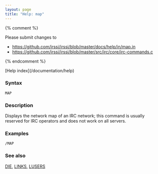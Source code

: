```yaml
---
layout: page
title: "Help: map"
---
```


{% comment %}

Please submit changes to
- https://github.com/irssi/irssi/blob/master/docs/help/in/map.in
- https://github.com/irssi/irssi/blob/master/src/irc/core/irc-commands.c


{% endcomment %}
<nav markdown="1">
[Help index](/documentation/help)
</nav>

### Syntax ###

<div class="highlight irssisyntax"><pre style="\-\-cmdlen:-2ch"><code><span class="synB">MAP</span></code></pre></div>



### Description ###

Displays the network map of an IRC network; this command is usually
reserved for IRC operators and does not work on all servers.

### Examples ###

    /MAP

### See also ###
[DIE](/documentation/help/die), [LINKS](/documentation/help/links), [LUSERS](/documentation/help/lusers)

